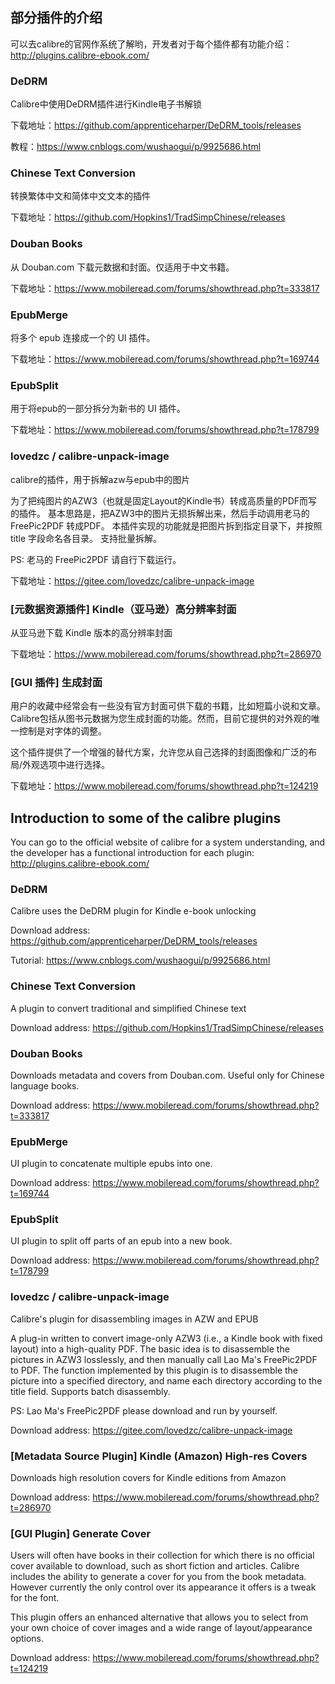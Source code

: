 
## 部分插件的介绍

可以去calibre的官网作系统了解哟，开发者对于每个插件都有功能介绍：http://plugins.calibre-ebook.com/

### DeDRM
Calibre中使用DeDRM插件进行Kindle电子书解锁

下载地址：https://github.com/apprenticeharper/DeDRM_tools/releases

教程：https://www.cnblogs.com/wushaogui/p/9925686.html

### Chinese Text Conversion

转换繁体中文和简体中文文本的插件

下载地址：https://github.com/Hopkins1/TradSimpChinese/releases

### Douban Books

从 Douban.com 下载元数据和封面。仅适用于中文书籍。

下载地址：https://www.mobileread.com/forums/showthread.php?t=333817

### EpubMerge

将多个 epub 连接成一个的 UI 插件。

下载地址：https://www.mobileread.com/forums/showthread.php?t=169744

### EpubSplit

用于将epub的一部分拆分为新书的 UI 插件。

下载地址：https://www.mobileread.com/forums/showthread.php?t=178799

### lovedzc / calibre-unpack-image

calibre的插件，用于拆解azw与epub中的图片

为了把纯图片的AZW3（也就是固定Layout的Kindle书）转成高质量的PDF而写的插件。 基本思路是，把AZW3中的图片无损拆解出来，然后手动调用老马的 FreePic2PDF 转成PDF。 本插件实现的功能就是把图片拆到指定目录下，并按照 title 字段命名各目录。 支持批量拆解。

PS: 老马的 FreePic2PDF 请自行下载运行。

下载地址：https://gitee.com/lovedzc/calibre-unpack-image

### [元数据资源插件] Kindle（亚马逊）高分辨率封面

从亚马逊下载 Kindle 版本的高分辨率封面

下载地址：https://www.mobileread.com/forums/showthread.php?t=286970
### [GUI 插件] 生成封面

用户的收藏中经常会有一些没有官方封面可供下载的书籍，比如短篇小说和文章。Calibre包括从图书元数据为您生成封面的功能。然而，目前它提供的对外观的唯一控制是对字体的调整。

这个插件提供了一个增强的替代方案，允许您从自己选择的封面图像和广泛的布局/外观选项中进行选择。 

下载地址：https://www.mobileread.com/forums/showthread.php?t=124219
## Introduction to some of the calibre plugins

You can go to the official website of calibre for a system understanding, and the developer has a functional introduction for each plugin: http://plugins.calibre-ebook.com/

### DeDRM
Calibre uses the DeDRM plugin for Kindle e-book unlocking

Download address: https://github.com/apprenticeharper/DeDRM_tools/releases

Tutorial: https://www.cnblogs.com/wushaogui/p/9925686.html

### Chinese Text Conversion

A plugin to convert traditional and simplified Chinese text

Download address: https://github.com/Hopkins1/TradSimpChinese/releases

### Douban Books

Downloads metadata and covers from Douban.com. Useful only for Chinese language books.

Download address: https://www.mobileread.com/forums/showthread.php?t=333817

### EpubMerge

UI plugin to concatenate multiple epubs into one.

Download address: https://www.mobileread.com/forums/showthread.php?t=169744

### EpubSplit

UI plugin to split off parts of an epub into a new book.

Download address: https://www.mobileread.com/forums/showthread.php?t=178799

### lovedzc / calibre-unpack-image

Calibre's plugin for disassembling images in AZW and EPUB

A plug-in written to convert image-only AZW3 (i.e., a Kindle book with fixed layout) into a high-quality PDF. The basic idea is to disassemble the pictures in AZW3 losslessly, and then manually call Lao Ma's FreePic2PDF to PDF. The function implemented by this plugin is to disassemble the picture into a specified directory, and name each directory according to the title field. Supports batch disassembly.

PS: Lao Ma's FreePic2PDF please download and run by yourself.

Download address: https://gitee.com/lovedzc/calibre-unpack-image

### [Metadata Source Plugin] Kindle (Amazon) High-res Covers

Downloads high resolution covers for Kindle editions from Amazon

Download address: https://www.mobileread.com/forums/showthread.php?t=286970

### [GUI Plugin] Generate Cover

Users will often have books in their collection for which there is no official cover available to download, such as short fiction and articles. Calibre includes the ability to generate a cover for you from the book metadata. However currently the only control over its appearance it offers is a tweak for the font.

This plugin offers an enhanced alternative that allows you to select from your own choice of cover images and a wide range of layout/appearance options. 

Download address: https://www.mobileread.com/forums/showthread.php?t=124219
